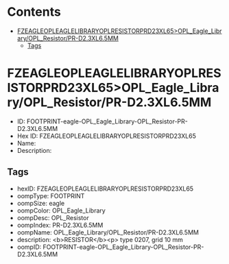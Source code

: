 



Contents
========

* [FZEAGLEOPLEAGLELIBRARYOPLRESISTORPRD23XL65>OPL_Eagle_Library/OPL_Resistor/PR-D2.3XL6.5MM](#fzeagleopleaglelibraryoplresistorprd23xl65opl_eagle_libraryopl_resistorpr-d23xl65mm)
	* [Tags](#tags)

# FZEAGLEOPLEAGLELIBRARYOPLRESISTORPRD23XL65>OPL_Eagle_Library/OPL_Resistor/PR-D2.3XL6.5MM

- ID: FOOTPRINT-eagle-OPL_Eagle_Library-OPL_Resistor-PR-D2.3XL6.5MM
- Hex ID: FZEAGLEOPLEAGLELIBRARYOPLRESISTORPRD23XL65
- Name: 
- Description: 

## Tags

- hexID: FZEAGLEOPLEAGLELIBRARYOPLRESISTORPRD23XL65
- oompType: FOOTPRINT
- oompSize: eagle
- oompColor: OPL_Eagle_Library
- oompDesc: OPL_Resistor
- oompIndex: PR-D2.3XL6.5MM
- oompName: OPL_Eagle_Library/OPL_Resistor/PR-D2.3XL6.5MM
- description: &lt;b&gt;RESISTOR&lt;/b&gt;&lt;p&gt;
type 0207, grid 10 mm
- oompID: FOOTPRINT-eagle-OPL_Eagle_Library-OPL_Resistor-PR-D2.3XL6.5MM

